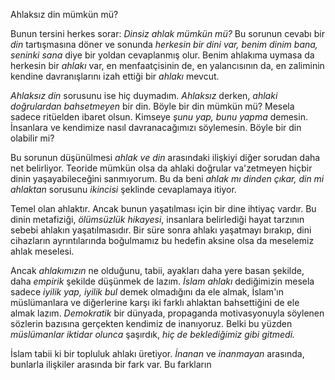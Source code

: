 

Ahlaksız din mümkün mü?

Bunun tersini herkes sorar: *Dinsiz ahlak mümkün mü?* Bu sorunun cevabı bir *din* tartışmasına döner
ve sonunda *herkesin bir dini var, benim dinim bana, seninki sana* diye bir yoldan cevaplanmış olur.
Benim ahlakıma uymasa da herkesin bir *ahlakı* var, en menfaatçisinin de, en yalancısının da, en
zaliminin kendine davranışlarını izah ettiği bir *ahlakı* mevcut. 

*Ahlaksız din* sorusunu ise hiç duymadım. *Ahlaksız* derken, *ahlaki doğrulardan bahsetmeyen* bir
din. Böyle bir din mümkün mü? Mesela sadece ritüelden ibaret olsun. Kimseye *şunu yap, bunu yapma*
demesin. İnsanlara ve kendimize nasıl davranacağımızı söylemesin. Böyle bir din olabilir mi?

Bu sorunun düşünülmesi *ahlak ve din* arasındaki ilişkiyi diğer sorudan daha net belirliyor. Teoride
mümkün olsa da ahlaki doğrular va'zetmeyen hiçbir dinin yaşayabileceğini sanmıyorum. Bu da beni
*ahlak mı dinden çıkar, din mi ahlaktan* sorusunu *ikincisi* şeklinde cevaplamaya itiyor. 

Temel olan ahlaktır. Ancak bunun yaşatılması için bir dine ihtiyaç vardır. Bu dinin metafiziği,
*ölümsüzlük hikayesi*, insanlara belirlediği hayat tarzının sebebi ahlakın yaşatılmasıdır. Bir süre
sonra ahlakı yaşatmayı bırakıp, dini cihazların ayrıntılarında boğulmamız bu hedefin aksine olsa da
meselemiz ahlak meselesi. 

Ancak *ahlakımızın* ne olduğunu, tabii, ayakları daha yere basan şekilde, daha *empirik* şekilde
düşünmek de lazım. *İslam ahlakı* dediğimizin mesela sadece *iyilik yap, iyilik bul* demek
olmadığını da ele almak, İslam'ın müslümanlara ve diğerlerine karşı iki farklı ahlaktan bahsettiğini de ele almak lazım. *Demokratik* bir dünyada, propaganda motivasyonuyla söylenen sözlerin bazısına gerçekten kendimiz de inanıyoruz. Belki bu yüzden *müslümanlar iktidar olunca* şaşırdık, *hiç de beklediğimiz gibi gitmedi.*

İslam tabii ki bir topluluk ahlakı üretiyor. *İnanan* ve *inanmayan* arasında, bunlarla ilişkiler
arasında bir fark var. Bu farkların 


